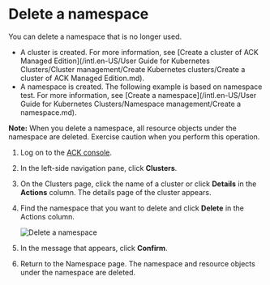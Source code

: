 # Delete a namespace

You can delete a namespace that is no longer used.

-   A cluster is created. For more information, see [Create a cluster of ACK Managed Edition](/intl.en-US/User Guide for Kubernetes Clusters/Cluster management/Create Kubernetes clusters/Create a cluster of ACK Managed Edition.md).
-   A namespace is created. The following example is based on namespace test. For more information, see [Create a namespace](/intl.en-US/User Guide for Kubernetes Clusters/Namespace management/Create a namespace.md).

**Note:** When you delete a namespace, all resource objects under the namespace are deleted. Exercise caution when you perform this operation.

1.  Log on to the [ACK console](https://cs.console.aliyun.com).

2.  In the left-side navigation pane, click **Clusters**.

3.  On the Clusters page, click the name of a cluster or click **Details** in the **Actions** column. The details page of the cluster appears.

4.  Find the namespace that you want to delete and click **Delete** in the Actions column.

    ![Delete a namespace](https://static-aliyun-doc.oss-cn-hangzhou.aliyuncs.com/assets/img/en-US/6555359951/p10718.png)

5.  In the message that appears, click **Confirm**.

6.  Return to the Namespace page. The namespace and resource objects under the namespace are deleted.


